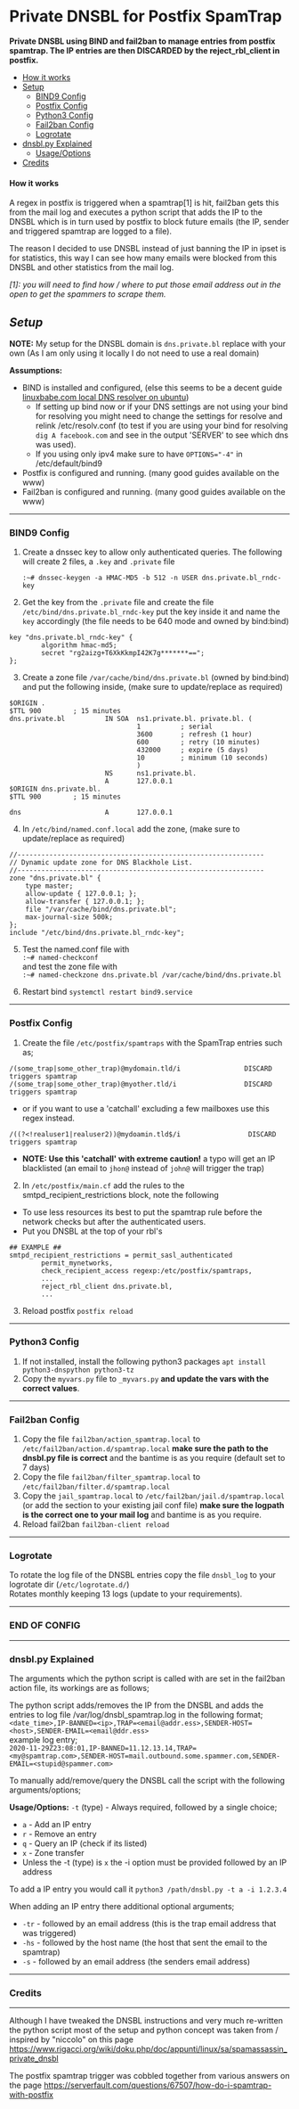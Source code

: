 # Private DNSBL for Postfix SpamTrap  

__Private DNSBL using BIND and fail2ban to manage entries from postfix spamtrap. The IP entries are then DISCARDED by the reject_rbl_client in postfix.__  

*  [How it works](#hotitworks)
*  [Setup](#setup)
    *  [BIND9 Config](#bind9config)
    *  [Postfix Config](#postfixconfig)
    *  [Python3 Config](#python3config)
    *  [Fail2ban Config](#fail2banconfig)
    *  [Logrotate](#logrotate)
*  [dnsbl.py Explained](#dnsblexplained)
    *  [Usage/Options](#usageoptions)
*  [Credits](#credits)  

#### <a name="howitoworks">How it works</a>
A regex in postfix is triggered when a spamtrap[1] is hit, fail2ban gets this from the mail log and executes a python script that adds the IP to the DNSBL which is in turn used by postfix to block future emails (the IP, sender and triggered spamtrap are logged to a file).  

The reason I decided to use DNSBL instead of just banning the IP in ipset is for statistics, this way I can see how many emails were blocked from this DNSBL and other statistics from the mail log.   

_[1]: you will need to find how / where to put those email address out in the open to get the spammers to scrape them._


## <a name="setup">_Setup_</a>  

**NOTE:** My setup for the DNSBL domain is `dns.private.bl` replace with your own (As I am only using it locally I do not need to use a real domain)  

**Assumptions:**
*  BIND is installed and configured, (else this seems to be a decent guide [linuxbabe.com local DNS resolver on ubuntu](https://www.linuxbabe.com/ubuntu/set-up-local-dns-resolver-ubuntu-18-04-16-04-bind9))
    *  If setting up bind now or if your DNS settings are not using your bind for resolving you might need to change the settings for resolve and relink /etc/resolv.conf (to test if you are using your bind for resolving `dig A facebook.com` and see in the output 'SERVER' to see which dns was used).
    *  If you using only ipv4 make sure to have `OPTIONS="-4"` in /etc/default/bind9
*  Postfix is configured and running. (many good guides available on the www)  
*  Fail2ban is configured and running. (many good guides available on the www)  

---
### <a name="bind9config">BIND9 Config</a>

1.  Create a dnssec key to allow only authenticated queries. The following will create 2 files, a `.key` and `.private` file  

     `:~# dnssec-keygen -a HMAC-MD5 -b 512 -n USER dns.private.bl_rndc-key`  

2.  Get the key from the `.private` file and create the file `/etc/bind/dns.private.bl_rndc-key` put the key inside it and name the `key` accordingly (the file needs to be 640 mode and owned by bind:bind)
```
key "dns.private.bl_rndc-key" {
        algorithm hmac-md5;
        secret "rg2aizg+T6XkKkmpI42K7g*******==";
};
```  

3.  Create a zone file `/var/cache/bind/dns.private.bl` (owned by bind:bind) and put the following inside, (make sure to update/replace as required)
```
$ORIGIN .  
$TTL 900        ; 15 minutes
dns.private.bl          IN SOA  ns1.private.bl. private.bl. (
                                1          ; serial
                                3600       ; refresh (1 hour)
                                600        ; retry (10 minutes)
                                432000     ; expire (5 days)
                                10         ; minimum (10 seconds)
                                )
                        NS      ns1.private.bl.
                        A       127.0.0.1
$ORIGIN dns.private.bl.
$TTL 900        ; 15 minutes  

dns                     A       127.0.0.1
```  

4.  In `/etc/bind/named.conf.local` add the zone, (make sure to update/replace as required)
```
//--------------------------------------------------------------
// Dynamic update zone for DNS Blackhole List.
//--------------------------------------------------------------
zone "dns.private.bl" {
    type master;
    allow-update { 127.0.0.1; };
    allow-transfer { 127.0.0.1; };
    file "/var/cache/bind/dns.private.bl";
    max-journal-size 500k;
};
include "/etc/bind/dns.private.bl_rndc-key";
```  

5.  Test the named.conf file with  
  `:~# named-checkconf`  
   and test the zone file with  
  `:~# named-checkzone dns.private.bl /var/cache/bind/dns.private.bl`  

6. Restart bind `systemctl restart bind9.service`

---
### <a name="postfixconfig">Postfix Config</a>

1. Create the file `/etc/postfix/spamtraps` with the SpamTrap entries such as;
```
/(some_trap|some_other_trap)@mydomain.tld/i                DISCARD triggers spamtrap
/(some_trap|some_other_trap)@myother.tld/i                 DISCARD triggers spamtrap
```  
-  or if you want to use a 'catchall' excluding a few mailboxes use this regex instead.  

```
/((?<!realuser1|realuser2))@mydoamin.tld$/i                 DISCARD triggers spamtrap
```
- **NOTE: Use this 'catchall' with extreme caution!** a typo will get an IP blacklisted (an email to `jhon@` instead of `john@` will trigger the trap)  

2. In `/etc/postfix/main.cf` add the rules to the smtpd_recipient_restrictions block, note the following  
  -  To use less resources its best to put the spamtrap rule before the network checks but after the authenticated users.   
  -  Put you DNSBL at the top of your rbl's  

```
## EXAMPLE ##
smtpd_recipient_restrictions = permit_sasl_authenticated
        permit_mynetworks,
        check_recipient_access regexp:/etc/postfix/spamtraps,
        ...
        reject_rbl_client dns.private.bl,
        ...
```  

3.  Reload postfix `postfix reload`  

---

### <a name="python3config">Python3 Config</a>
1.  If not installed, install the following python3 packages `apt install python3-dnspython python3-tz`
2.  Copy the `myvars.py` file to `_myvars.py` **and update the vars with the correct values**.  

---

### <a name="fail2banconfig">Fail2ban Config</a>  
1.  Copy the file `fail2ban/action_spamtrap.local` to `/etc/fail2ban/action.d/spamtrap.local` **make sure the path to the dnsbl.py file is correct** and the bantime is as you require (default set to 7 days)
2.  Copy the file `fail2ban/filter_spamtrap.local` to `/etc/fail2ban/filter.d/spamtrap.local`
3.  Copy the `jail_spamtrap.local` to `/etc/fail2ban/jail.d/spamtrap.local` (or add the section to your existing jail conf file) **make sure the logpath is the correct one to your mail log** and bantime is as you require.  
4.  Reload fail2ban `fail2ban-client reload`  


---

### <a name="logrotate">Logrotate</a>
To rotate the log file of the DNSBL entries copy the file `dnsbl_log` to your logrotate dir (`/etc/logrotate.d/`)  
Rotates monthly keeping 13 logs (update to your requirements).  

---
### END OF CONFIG ##
---

### <a name="dnsblexplained">dnsbl.py Explained</a>
The arguments which the python script is called with are set in the fail2ban action file, its workings are as follows;  

The python script adds/removes the IP from the DNSBL and adds the entries to log file /var/log/dnsbl_spamtrap.log in the following format;  
`<date_time>,IP-BANNED=<ip>,TRAP=<email@addr.ess>,SENDER-HOST=<host>,SENDER-EMAIL=<email@ddr.ess>`  
example log entry;  
`2020-11-29Z23:08:01,IP-BANNED=11.12.13.14,TRAP=<my@spamtrap.com>,SENDER-HOST=mail.outbound.some.spammer.com,SENDER-EMAIL=<stupid@spammer.com>`  

To manually add/remove/query the DNSBL call the script with the following arguments/options;  

<a name="usageoptions">**Usage/Options:**</a>
`-t` (type) - Always required, followed by a single choice;
-  `a` - Add an IP entry
-  `r` - Remove an entry
-  `q` - Query an IP (check if its listed)
-  `x` - Zone transfer
-  Unless the -t (type) is `x` the -i option must be provided followed by an IP address  

To add a IP entry you would call it `python3 /path/dnsbl.py -t a -i 1.2.3.4`  

When adding an IP entry there additional optional arguments;  
-  `-tr` - followed by an email address (this is the trap email address that was triggered)
-  `-hs` - followed by the host name (the host that sent the email to the spamtrap)
-  `-s`  - followed by an email address (the senders email address)

---

### <a name="credits">Credits</a>
---
Although I have tweaked the DNSBL instructions and very much re-written the python script most of the setup and python concept was taken from / inspired by "niccolo" on this page https://www.rigacci.org/wiki/doku.php/doc/appunti/linux/sa/spamassassin_private_dnsbl  

The postfix spamtrap trigger was cobbled together from various answers on the page https://serverfault.com/questions/67507/how-do-i-spamtrap-with-postfix
